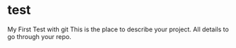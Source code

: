 # test
My First Test with git
This is the place to describe your project. All details to go through your repo.
